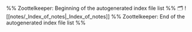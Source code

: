 %% Zoottelkeeper: Beginning of the autogenerated index file list  %%
🗂️ ![[notes/_Index_of_notes|_Index_of_notes]]
%% Zoottelkeeper: End of the autogenerated index file list  %%
